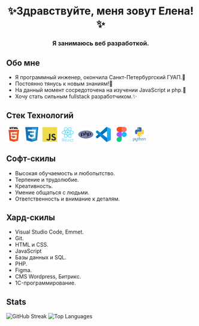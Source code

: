 <div id="header" align="center">
  <h1>✨Здравствуйте, меня зовут Елена!✨</h1>
 <h3>Я занимаюсь веб разработкой.</h3>
</div>

<div id="bio">
  <h2>Обо мне</h2>
  <ul>
    <li>Я программный инженер, окончила Санкт-Петербургский ГУАП.🔭</li>
    <li>Постоянно тянусь к новым знаниям!🌱</li>
    <li>На данный момент сосредоточена на изучении JavaScript и php.🤔</li>    
    <li>Хочу стать сильным fullstack разработчиком.✨</li>
  </ul>
</div>

<div id="techno">
    <h2>Стек Технологий</h2>
  <img src="https://github.com/devicons/devicon/blob/master/icons/html5/html5-original-wordmark.svg"  title="html5" alt="html5" width="40" height="40"/>&nbsp;
  <img src="https://github.com/devicons/devicon/blob/master/icons/css3/css3-original.svg"  title="css3" alt="css3" width="40" height="40"/>&nbsp;
  <img src="https://github.com/devicons/devicon/blob/master/icons/javascript/javascript-original.svg" title="javascript" alt="javascript" width="40" height="40"/>&nbsp;
  <img src="https://github.com/devicons/devicon/blob/master/icons/react/react-original-wordmark.svg" title="React" alt="React" width="40" height="40"/>&nbsp;
  <img src="https://github.com/devicons/devicon/blob/master/icons/php/php-original.svg" title="php" alt="php" width="40" height="40"/>&nbsp;
  <img src="https://github.com/devicons/devicon/blob/master/icons/vscode/vscode-original.svg"  title="VSCode" alt="VSCode" width="40" height="40"/>&nbsp;
  <img src="https://github.com/devicons/devicon/blob/master/icons/figma/figma-original.svg"  title="figma" alt="figma" width="40" height="40"/>&nbsp;
  <img src="https://github.com/devicons/devicon/blob/master/icons/python/python-original-wordmark.svg" title="Python" alt="Py" width="40" height="40"/>&nbsp;
<div>
  
<div id="skills">
  <h2>Софт-скилы</h2>
  <ul>
    <li>Высокая обучаемость и любопытство.</li>
    <li>Терпение и трудолюбие.</li>
    <li>Креативность.</li>
    <li>Умение общаться с людьми.</li>
    <li>Ответственность и внимание к деталям.</li>
  </ul>
  <h2>Хард-скилы</h2>
  <ul>
    <li>Visual Studio Code, Emmet.</li>
    <li>Git.</li>
    <li>HTML и CSS.</li>
    <li>JavaScript</li>
    <li>Базы данных и SQL.</li>
    <li>PHP.</li>
    <li>Figma.</li>
    <li>CMS Wordpress, Битрикс.</li>
    <li>1C-программирование.</li>
  </ul>
</div>

<div id="stats">
  <h2>Stats</h2>
  <img src="https://streak-stats.demolab.com?user=ElenaShaparskaya&theme=transparent&fire=EB5454" alt="GitHub Streak"/>
  <img src="https://github-readme-stats.vercel.app/api/top-langs/?username=ElenaShaparskaya&layout=compact&theme=vision-friendly-dark" alt="Top Languages"/>
</div>




